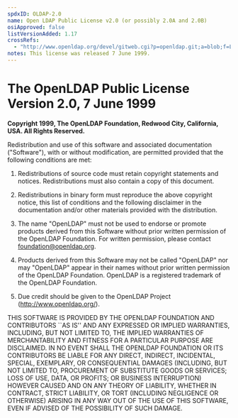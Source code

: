 ```yaml
---
spdxID: OLDAP-2.0
name: Open LDAP Public License v2.0 (or possibly 2.0A and 2.0B)
osiApproved: false
listVersionAdded: 1.17
crossRefs: 
  - "http://www.openldap.org/devel/gitweb.cgi?p=openldap.git;a=blob;f=LICENSE;hb=cbf50f4e1185a21abd4c0a54d3f4341fe28f36ea"
notes: This license was released 7 June 1999.
---
```


# The OpenLDAP Public License Version 2.0, 7 June 1999

**Copyright 1999, The OpenLDAP Foundation, Redwood City, California, USA. All Rights Reserved.**

Redistribution and use of this software and associated documentation ("Software"), with or without modification, are permitted provided that the following conditions are met:

1. Redistributions of source code must retain copyright statements and notices. Redistributions must also contain a copy of this document.

2. Redistributions in binary form must reproduce the above copyright notice, this list of conditions and the following disclaimer in the documentation and/or other materials provided with the distribution.

3. The name "OpenLDAP" must not be used to endorse or promote products derived from this Software without prior written permission of the OpenLDAP Foundation. For written permission, please contact foundation@openldap.org.

4. Products derived from this Software may not be called "OpenLDAP" nor may "OpenLDAP" appear in their names without prior written permission of the OpenLDAP Foundation. OpenLDAP is a registered trademark of the OpenLDAP Foundation.

5. Due credit should be given to the OpenLDAP Project (http://www.openldap.org/).

THIS SOFTWARE IS PROVIDED BY THE OPENLDAP FOUNDATION AND CONTRIBUTORS ``AS IS'' AND ANY EXPRESSED OR IMPLIED WARRANTIES, INCLUDING, BUT NOT LIMITED TO, THE IMPLIED WARRANTIES OF MERCHANTABILITY AND FITNESS FOR A PARTICULAR PURPOSE ARE DISCLAIMED. IN NO EVENT SHALL THE OPENLDAP FOUNDATION OR ITS CONTRIBUTORS BE LIABLE FOR ANY DIRECT, INDIRECT, INCIDENTAL, SPECIAL, EXEMPLARY, OR CONSEQUENTIAL DAMAGES (INCLUDING, BUT NOT LIMITED TO, PROCUREMENT OF SUBSTITUTE GOODS OR SERVICES; LOSS OF USE, DATA, OR PROFITS; OR BUSINESS INTERRUPTION) HOWEVER CAUSED AND ON ANY THEORY OF LIABILITY, WHETHER IN CONTRACT, STRICT LIABILITY, OR TORT (INCLUDING NEGLIGENCE OR OTHERWISE) ARISING IN ANY WAY OUT OF THE USE OF THIS SOFTWARE, EVEN IF ADVISED OF THE POSSIBILITY OF SUCH DAMAGE.
